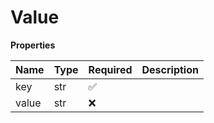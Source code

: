 # Value

**Properties**

| Name  | Type | Required | Description |
| :---- | :--- | :------- | :---------- |
| key   | str  | ✅       |             |
| value | str  | ❌       |             |

<!-- This file was generated by liblab | https://liblab.com/ -->
